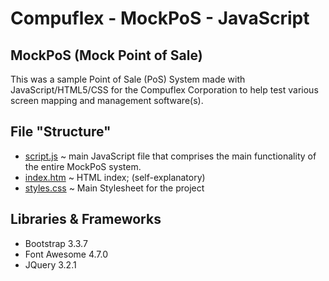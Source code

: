 # Compuflex - MockPoS - JavaScript
## MockPoS (Mock Point of Sale)
This was a sample Point of Sale (PoS) System made with JavaScript/HTML5/CSS for the Compuflex Corporation to help test various screen mapping and management software(s).

## File "Structure"
 - [script.js](/Point%20Of%20Sale%20(PoS)/MockPoS%20(JavaScript)/js/script.js) ~ main JavaScript file that comprises the main functionality of the entire MockPoS system.
 - [index.htm](/Point%20Of%20Sale%20(PoS)/MockPoS%20(JavaScript)/index.htm) ~ HTML index; (self-explanatory)
 - [styles.css](/Point%20Of%20Sale%20(PoS)/MockPoS%20(JavaScript)/css/styles.css) ~ Main Stylesheet for the project

## Libraries & Frameworks
 - Bootstrap 3.3.7
 - Font Awesome 4.7.0
 - JQuery 3.2.1
